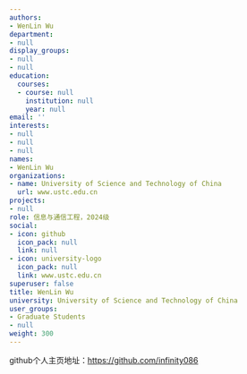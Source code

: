 ```yaml
---
authors:
- WenLin Wu
department:
- null
display_groups:
- null
- null
education:
  courses:
  - course: null
    institution: null
    year: null
email: ''
interests:
- null
- null
- null
names:
- WenLin Wu
organizations:
- name: University of Science and Technology of China
  url: www.ustc.edu.cn
projects:
- null
role: 信息与通信工程，2024级
social:
- icon: github
  icon_pack: null
  link: null
- icon: university-logo
  icon_pack: null
  link: www.ustc.edu.cn
superuser: false
title: WenLin Wu
university: University of Science and Technology of China
user_groups:
- Graduate Students
- null
weight: 300
---
```


github个人主页地址：https://github.com/infinity086
